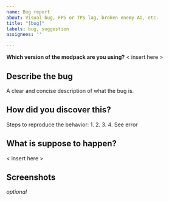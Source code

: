 ```yaml
---
name: Bug report
about: Visual bug, FPS or TPS lag, broken enemy AI, etc.
title: "[bug]"
labels: bug, suggestion
assignees: ''

---
```


**Which version of the modpack are you using?**
< insert here >

## Describe the bug
A clear and concise description of what the bug is.


## How did you discover this?
Steps to reproduce the behavior:
1. 
2. 
3. 
4. See error


## What is suppose to happen?
< insert here >

## Screenshots
*optional*
